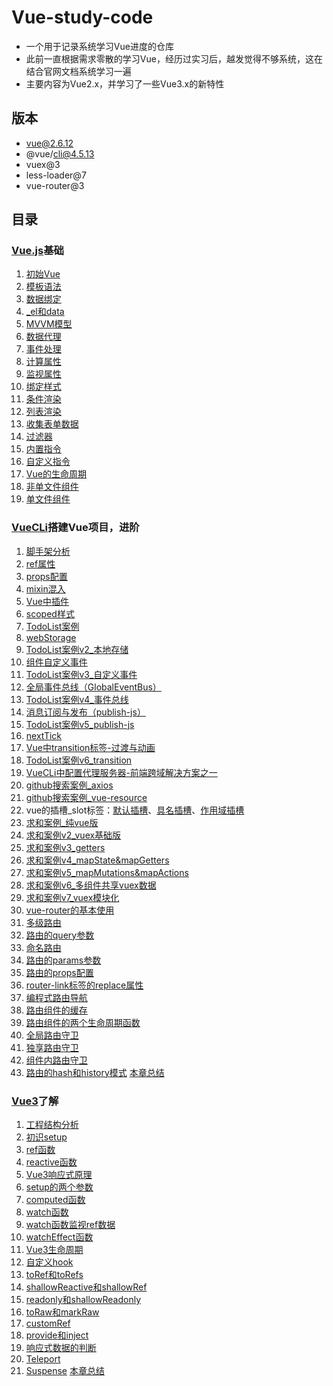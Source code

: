 # Vue-study-code
- 一个用于记录系统学习Vue进度的仓库
- 此前一直根据需求零散的学习Vue，经历过实习后，越发觉得不够系统，这在结合官网文档系统学习一遍
- 主要内容为Vue2.x，并学习了一些Vue3.x的新特性

## 版本
- vue@2.6.12
- @vue/cli@4.5.13
- vuex@3
- less-loader@7
- vue-router@3

## 目录
### [Vue.js](https://cn.vuejs.org/)基础
1. [初始Vue](vue_basic/01_初识Vue/初识Vue.html)
2. [模板语法](vue_basic/02_Vue模板语法/模板语法.html)
3. [数据绑定](vue_basic/03_Vue数据绑定/数据绑定.html)
4. [_el和data](vue_basic/04_el与data的两种写法/el与data的两种写法.html)
5. [MVVM模型](vue_basic/05_MVVM模型/Vue中的MVVM.html)
6. [数据代理](vue_basic/06_数据代理/3.Vue中的数据代理.html)
7. [事件处理](vue_basic/07_事件处理/1.事件的基本使用.html)
8. [计算属性](vue_basic/08_计算属性/3.姓名案例_计算属性实现.html)
9. [监视属性](vue_basic/09_监视属性/5.姓名案例_watch实现.html)
10. [绑定样式](vue_basic/10_绑定样式/绑定样式.html)
11. [条件渲染](vue_basic/11_条件渲染/条件渲染.html)
12. [列表渲染](vue_basic/12_列表渲染/10.总结Vue数据监测.html)
13. [收集表单数据](vue_basic/13_收集表单数据/收集表单数据.html)
14. [过滤器](vue_basic/14_过滤器/过滤器.html)
15. [内置指令](vue_basic/15_内置指令/1.v-text_指令.html)
16. [自定义指令](vue_basic/16_自定义指令/1.自定义指令.html)
17. [Vue的生命周期](vue_basic/17_生命周期/3.总结生命周期.html)
18. [非单文件组件](vue_basic/18_非单文件组件/4.VueComponent.html)
19. [单文件组件](vue_basic/19_单文件组件/index.html)
### [VueCLi](https://cli.vuejs.org/zh/)搭建Vue项目，进阶
1. [脚手架分析](vue_test/01_src_分析脚手架/main.js)
2. [ref属性](vue_test/02_src_ref属性/App.vue)
3. [props配置](vue_test/03_src_props配置/components/Student.vue)
4. [mixin混入](vue_test/04_src_mixin混入(合)/main.js)
5. [Vue中插件](vue_test/05_src_插件/plugins.js)
6. [scoped样式](vue_test/06_src_scoped样式/components/Student.vue)
7. [TodoList案例](vue_test/07_src_TodoList案例/App.vue)
8. [webStorage](vue_test/08_浏览器本地存储/localStorage.html)
9. [TodoList案例v2_本地存储](vue_test/09_src_TodoList_本地存储/App.vue)
10. [组件自定义事件](vue_test/11_src_TodoList_自定义事件/App.vue)
11. [TodoList案例v3_自定义事件](vue_test/11_src_TodoList_自定义事件/App.vue)
12. [全局事件总线（GlobalEventBus）](vue_test/12_src_全局事件总线/main.js)
13. [TodoList案例v4_事件总线](vue_test/13_src_TodoList_事件总线/components/MyItem.vue)
14. [消息订阅与发布（publish-js）](vue_test/14_src_消息订阅与发布/components/School.vue)
15. [TodoList案例v5_publish-js](vue_test/15_src_TodoList_pubsub/components/MyItem.vue)
16. [nextTick](vue_test/16_src_TodoList_nextTick/components/MyItem.vue)
17. [Vue中transition标签-过渡与动画](vue_test/17_src_过度与动画/components/Test3.vue)
18. [TodoList案例v6_transition](vue_test/18_src_TodoList_动画/components/MyList.vue)
19. [VueCLi中配置代理服务器-前端跨域解决方案之一](vue_test/19_src_配置代理服务器/vue.config.js)
20. [github搜索案例_axios](vue_test/20_src_github搜索案例_axios/components/Search.vue)
21. [github搜索案例_vue-resource](vue_test/21_src_github搜索案例_vue-resource/components/Search.vue)
22. vue的插槽_slot标签：[默认插槽](vue_test/22_vue插槽_slot/1_src_默认插槽/components/Category.vue)、[具名插槽](vue_test/22_vue插槽_slot/2_src_具名插槽/components/Category.vue)、[作用域插槽](vue_test/22_vue插槽_slot/3_src_作用域插槽/components/Category.vue)
23. [求和案例_纯vue版](vue_test/23_src_求和案例_纯vue版/components/Count.vue)
24. [求和案例v2_vuex基础版](vue_test/24_src_求和案例_vuex版/store/index.js)
25. [求和案例v3_getters](vue_test/25_src_求和案例_getters/store/index.js)
26. [求和案例v4_mapState&mapGetters](vue_test/26_src_求和案例_mapState与mapGetters/components/Count.vue)
27. [求和案例v5_mapMutations&mapActions](vue_test/27_src_求和案例_mapMutations与mapActions/components/Count.vue)
28. [求和案例v6_多组件共享vuex数据](vue_test/28_src_求和案例_多组件共享数据/store/index.js)
29. [求和案例v7_vuex模块化](vue_test/29_src_求和案例_vuex模块化编码/store/index.js)
30. [vue-router的基本使用](vue_test/30_src_路由的基本使用/router/index.js)
31. [多级路由](vue_test/31_src_多级路由/router/index.js)
32. [路由的query参数](vue_test/32_src_路由的query参数/pages/Message.vue)
33. [命名路由](vue_test/33_src_命名路由/router/index.js)
34. [路由的params参数](vue_test/34_src_路由的params参数/router/index.js)
35. [路由的props配置](vue_test/35_src_路由的props配置/router/index.js)
36. [router-link标签的replace属性](vue_test/36_src_router-link的replace属性/pages/Home.vue)
37. [编程式路由导航](vue_test/37_src_编程式路由导航/pages/Message.vue)
38. [路由组件的缓存](vue_test/38_src_缓存路由组件/pages/Home.vue)
39. [路由组件的两个生命周期函数](vue_test/39_src_两个新的生命周期钩子/pages/News.vue)
40. [全局路由守卫](vue_test/40_src_全局路由守卫/router/index.js)
41. [独享路由守卫](vue_test/41_src_独享路由守卫/router/index.js)
42. [组件内路由守卫](vue_test/42_src_组件内路由守卫/pages/About.vue)
43. [路由的hash和history模式](vue_test/43_src_history模式与hash模式/router/index.js)
[本章总结](vue_test/README.md)
### [Vue3](https://v3.cn.vuejs.org/)了解
1. [工程结构分析](vue3_test/01_src_分析工程结构/main.js)
2. [初识setup](vue3_test/02_src_初识setup/App.vue)
3. [ref函数](vue3_test/03_src_ref函数/App.vue)
4. [reactive函数](vue3_test/04_src_reactive函数/App.vue)
5. [Vue3响应式原理](vue3_test/05_Vue3的响应式原理/Vue3的响应式原理.html)
6. [setup的两个参数](vue3_test/06_src_setup的两个注意点/components/Demo.vue)
7. [computed函数](vue3_test/07_src_computed函数/components/Demo.vue)
8. [watch函数](vue3_test/08_src_watch函数/components/Demo.vue)
9. [watch函数监视ref数据](vue3_test/09_src_watch监视ref数据的说明/components/Demo.vue)
10. [watchEffect函数](vue3_test/10_src_watchEffect函数/components/Demo.vue)
11. [Vue3生命周期](vue3_test/11_src_生命周期/components/Demo.vue)
12. [自定义hook](vue3_test/12_src_自定义hook/hooks/usePoint.js)
13. [toRef和toRefs](vue3_test/13_src_toRef与toRefs/components/Demo.vue)
14. [shallowReactive和shallowRef](vue3_test/13_src_toRef与toRefs/components/Demo.vue)
15. [readonly和shallowReadonly](vue3_test/15_src_readonly与shallowReadonly/components/Demo.vue)
16. [toRaw和markRaw](vue3_test/16_src_toRaw与markRaw/components/Demo.vue)
17. [customRef](vue3_test/17_src_customRef/App.vue)
18. [provide和inject](vue3_test/18_src_provide与inject/App.vue)
19. [响应式数据的判断](vue3_test/18_src_provide与inject/App.vue)
20. [Teleport](vue3_test/20_src_Teleport/components/Dialog.vue)
21. [Suspense](vue3_test/21_src_Suspense/App.vue)
[本章总结](vue3_test/README.md)
